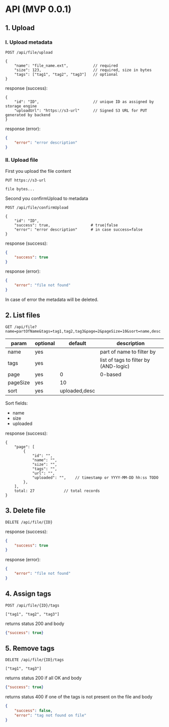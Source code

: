 # API (MVP 0.0.1)

## 1. Upload
   
### I. Upload metadata
```
POST /api/file/upload

{
    "name": "file_name.ext",           // required
    "size": 123,                       // required, size in bytes
    "tags": ["tag1", "tag2", "tag3"]   // optional
}
```
response (success):
```json5
{
    "id": "ID",                        // unique ID as assigned by storage engine
    "uploadUrl": "https://s3-url"      // Signed S3 URL for PUT generated by backend
}
```
response (error):
```json
{
    "error": "error description"
}
```

### II. Upload file
First you upload the file content
```
PUT https://s3-url

file bytes...
```

Second you confirmUpload to metadata
```
POST /api/file/confirmUpload

{
    "id": "ID",
    "success": true,                  # true|false
    "error": "error description"      # in case success=false
}
```
response (success):
```json
{
    "success": true
}
```
response (error):
```json
{
    "error": "file not found"
}
```

In case of error the metadata will be deleted. 

## 2. List files
```
GET /api/file?name=partOfName&tags=tag1,tag2,tag3&page=2&pageSize=10&sort=name,desc
```
                                           
| param    | optional | default       | description                           |
|----------|----------|---------------|---------------------------------------|
| name     | yes      |               | part of name to filter by             |
| tags     | yes      |               | list of tags to filter by (AND-logic) |
| page     | yes      | 0             | 0-based                               |
| pageSize | yes      | 10            |                                       |
| sort     | yes      | uploaded,desc |                                       |

Sort fields:
- name
- size
- uploaded

response (success):
```json5
{
    "page": [
        { 
            "id": "", 
            "name": "", 
            "size": "", 
            "tags": "", 
            "url": "", 
            "uploaded": "",    // timestamp or YYYY-MM-DD hh:ss TODO 
        },
    ],
    total: 27             // total records
}
```

## 3. Delete file
```
DELETE /api/file/{ID}
```
response (success):
```json
{
    "success": true
}
```
response (error):
```json
{
    "error": "file not found"
}
```

## 4. Assign tags
```
POST /api/file/{ID}/tags

["tag1", "tag2", "tag3"]
```
returns status 200 and body
```json
{"success": true}
```

## 5. Remove tags

```
DELETE /api/file/{ID}/tags

["tag1", "tag3"]
```

returns status 200 if all OK and body
```json
{"success": true}
```

returns status 400 if one of the tags is not present on the file and body
```json
{
    "success": false,
    "error": "tag not found on file"
}
```

